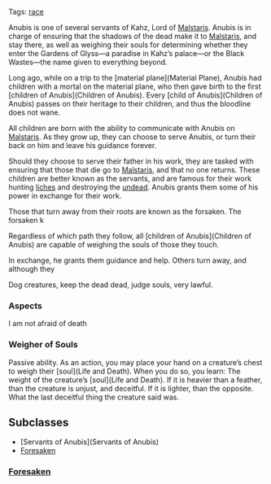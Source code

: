 Tags: [race](Races)

Anubis is one of several servants of Kahz, Lord of [Malstaris](Malstaris). Anubis is in charge of ensuring that the shadows of the dead make it to [Malstaris](Malstaris), and stay there, as well as weighing their souls for determining whether they enter the Gardens of Glyss—a paradise in Kahz’s palace—or the Black Wastes—the name given to everything beyond. 

Long ago, while on a trip to the [material plane](Material Plane), Anubis had children with a mortal on the material plane, who then gave birth to the first [children of Anubis](Children of Anubis). Every [child of Anubis](Children of Anubis) passes on their heritage to their children, and thus the bloodline does not wane.

All children are born with the ability to communicate with Anubis on [Malstaris](Malstaris). As they grow up, they can choose to serve Anubis, or turn their back on him and leave his guidance forever. 

Should they choose to serve their father in his work, they are tasked with ensuring that those that die go to [Malstaris](Malstaris), and that no one returns. These children are better known as the servants, and are famous for their work hunting [liches](Liches) and destroying the [undead](Undead). Anubis grants them some of his power in exchange for their work.

Those that turn away from their roots are known as the forsaken. The forsaken k

Regardless of which path they follow, all [children of Anubis](Children of Anubis) are capable of weighing the souls of those they touch. 

In exchange, he grants them guidance and help. Others turn away, and although they 

Dog creatures, keep the dead dead, judge souls, very lawful. 

### Aspects
I am not afraid of death

### Weigher of Souls
Passive ability.
As an action, you may place your hand on a creature’s chest to weigh their [soul](Life and Death). When you do so, you learn:
The weight of the creature’s [soul](Life and Death). If it is heavier than a feather, than the creature is unjust, and deceitful. If it is lighter, than the opposite.
What the last deceitful thing the creature said was.

## Subclasses

- [Servants of Anubis](Servants of Anubis)
- [Foresaken](Foresaken)

### [Foresaken](Foresaken)

